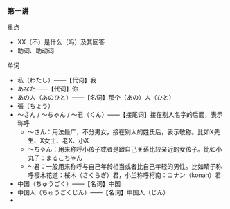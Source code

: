 ### 第一讲
重点
* XX（不）是什么（吗）及其回答
* 助词、助动词

单词
* 私（わたし）——【代词】我
* あなた——【代词】你
* あの人（あのひと）——【名词】那个（あの）人（ひと）
* 張（ちょう）
* 〜さん / 〜ちゃん / 〜君（くん）——【接尾词】接在别人名字的后面，表示称呼
	* 〜さん：用法最广，不分男女，接在别人的姓氏后，表示敬称。比如X先生、X女士、老X、小X
	* 〜ちゃん：用来称呼小孩子或者是跟自己关系比较亲近的女孩子。比如小丸子：まるこちゃん
	* 〜君：一般用来称呼与自己年龄相当或者比自己年轻的男性。比如晴子称呼樱木花道：桜木（さくらぎ）君，小兰称呼柯南：コナン（konan）君
* 中国（ちゅうごく）——【名词】中国
* 中国人（ちゅうごくじん）——【名词】中国人（じん）
* 